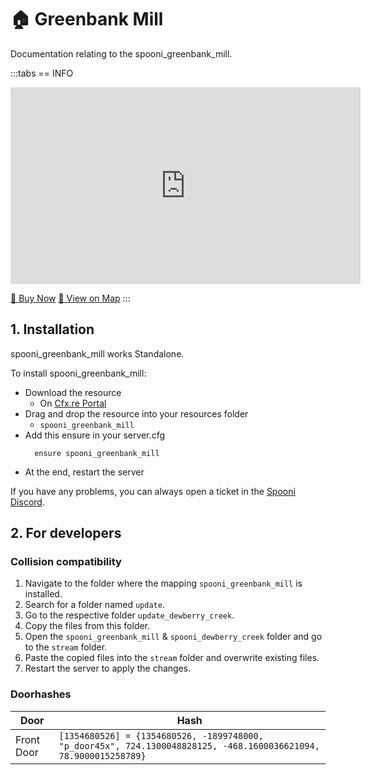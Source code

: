 # 🏠 Greenbank Mill
Documentation relating to the spooni_greenbank_mill.

:::tabs
== INFO
<iframe width="560" height="315" src="https://www.youtube.com/embed/5oxfL-UIqOA?si=n-ljIBEGJzS1AAj5" frameborder="0" allow="accelerometer; autoplay; clipboard-write; encrypted-media; gyroscope; picture-in-picture; web-share" referrerpolicy="strict-origin-when-cross-origin" allowfullscreen></iframe>

<a href="https://spooni-mapping.tebex.io/package/6356024" class="button-buy">🛒 Buy Now</a>
<a href="https://spooni.de/rdr2/?m=house96" class="button-map">📍 View on Map</a>
:::

## 1. Installation
spooni_greenbank_mill works Standalone.  

To install spooni_greenbank_mill:
- Download the resource
  - On [Cfx.re Portal](https://portal.cfx.re/)
- Drag and drop the resource into your resources folder
  - `spooni_greenbank_mill`
- Add this ensure in your server.cfg
  ```
    ensure spooni_greenbank_mill
  ```
- At the end, restart the server

If you have any problems, you can always open a ticket in the [Spooni Discord](https://discord.gg/spooni).

## 2. For developers
### Collision compatibility <Badge type="danger" text="IMPORTANT"/>
1. Navigate to the folder where the mapping `spooni_greenbank_mill` is installed.
2. Search for a folder named `update`.
3. Go to the respective folder `update_dewberry_creek`.
4. Copy the files from this folder.
5. Open the `spooni_greenbank_mill` & `spooni_dewberry_creek` folder and go to the `stream` folder.
6. Paste the copied files into the `stream` folder and overwrite existing files.
7. Restart the server to apply the changes.

### Doorhashes
| Door                      | Hash
|---------------------------|----------------------------------------------------------------------------------|
| Front Door                | `[1354680526] = {1354680526, -1899748000, "p_door45x", 724.1300048828125, -468.1600036621094, 78.9000015258789}`
